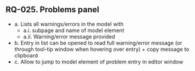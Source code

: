 ## RQ-025. Problems panel
- a. Lists all warnings/errors in the model with
  - a.i. subpage and name of model element
  - a.ii. Warning/error message provided
- b. Entry in list can be opened to read full warning/error message (or through tool-tip window when hovering over entry) + copy message to clipboard
- c. Allow to jump to model element of problem entry in editor window